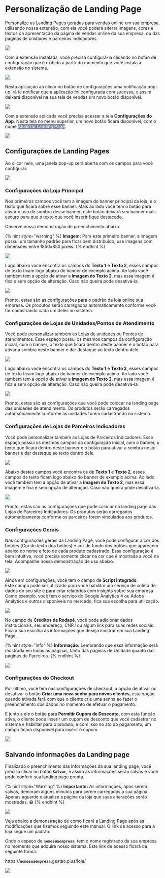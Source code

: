 # Personalização de Landing Page

Personalize as Landing Pages geradas para vendas online em sua empresa, utilizando nossa extensão, com ela você poderá alterar imagens, cores e textos da apresentação da página de vendas online da sua empresa, ou das páginas de unidades e parceiros indicadores.

![](/erp-v2/assets/marketplace/go_personalizar_lp/tela_marketplace_go_personalizar_lp_inicio.png)

Com a extensão instalada, você precisa configurá-la clicando no botão de configuração que é exibido a partir do momento que você instala a extensão no sistema.

![](/erp-v2/assets/marketplace/go_personalizar_lp/tela_marketplace_go_personalizar_lp_btn_config.png)

Nesta aplicação ao clicar no botão de configurações uma notificação pop-up irá te notificar que a aplicação foi configurada com sucesso, e assim deixará disponível na sua tela de vendas um novo botão disponível.

![](/erp-v2/assets/marketplace/go_personalizar_lp/tela_marketplace_go_personalizar_lp_btn_config_clicando.gif)

Com a extensão aplicada você precisa acessar a tela **Configurações do App**. Nesta tela no menu superior, um novo botão ficará disponível, com o nome <mark style="color:white;background-color:#818EA3;">Atualizar Landing Page</mark>. 

![](/erp-v2/assets/marketplace/go_personalizar_lp/tela_marketplace_go_personalizar_lp_tela_config_app_menu_superior.png)

## Configurações de Landing Pages

Ao clicar nele, uma janela pop-up será aberta com os campos para você configurar.

![](/erp-v2/assets/marketplace/go_personalizar_lp/tela_marketplace_go_personalizar_lp_tela_config_app_janela.png)

### Configurações da Loja Principal

Nos primeiros campos você tem a imagem do banner principal da loja, e o texto que ficará sobre esse banner. Mais ao lado você tem o botão para ativar o uso de sombra desse banner, este botão deixará seu banner mais escuro para que o texto que você inserir fique destacado.

Observe nossa demonstração de preenchimento abaixo.

{% hint style="warning" %}
**Imagem:** Para este primeiro banner, a imagem possui um tamanho padrão para ficar bem distribuído, use imagens com dimensões entre 1850x850 píxeis.
{% endhint %}

![](/erp-v2/assets/marketplace/go_personalizar_lp/tela_marketplace_go_personalizar_lp_tela_config_app_config_loja_banner_principal.gif)

Logo abaixo você encontra os campos do **Texto 1** e **Texto 2**, esses campos de texto ficam logo abaixo do banner de exemplo acima. Ao lado você também tem a opção de ativar a **imagem do Texto 2**, mas essa imagem é fixa e sem opção de alteração. Caso não queira pode desativá-la.

![](/erp-v2/assets/marketplace/go_personalizar_lp/tela_marketplace_go_personalizar_lp_tela_config_app_config_loja_textos.png)

Pronto, estas são as configurações para o padrão da loja online sua empresa. Os produtos serão carregados automaticamente conforme você for cadastrando cada um deles no sistema. 

### Configurações de Lojas de Unidades/Pontos de Atendimento

Você pode personalizar também as Lojas de unidades ou Pontos de atendimentos. Esse espaço possui os mesmos campos da configuração inicial, com o banner, o texto que ficará dentro deste banner e o botão para ativar a sombra neste banner e dar destaque ao texto dentro dele.

![](/erp-v2/assets/marketplace/go_personalizar_lp/tela_marketplace_go_personalizar_lp_tela_config_app_config_unidade_banner_principal.gif)

Logo abaixo você encontra os campos do **Texto 1** e **Texto 2**, esses campos de texto ficam logo abaixo do banner de exemplo acima. Ao lado você também tem a opção de ativar a **imagem do Texto 2**, mas essa imagem é fixa e sem opção de alteração. Caso não queira pode desativá-la.

![](/erp-v2/assets/marketplace/go_personalizar_lp/tela_marketplace_go_personalizar_lp_tela_config_app_config_unidade_textos.png)

Pronto, estas são as configurações que você pode colocar na landing page das unidades de atendimento. Os produtos serão carregados automaticamente conforme as unidades forem cadastrando no sistema.

### Configurações de Lojas de Parceiros Indicadores

Você pode personalizar também as Lojas de Parceiros Indicadores. Esse espaço possui os mesmos campos da configuração inicial, com o banner, o texto que ficará dentro deste banner e o botão para ativar a sombra neste banner e dar destaque ao texto dentro dele.

![](/erp-v2/assets/marketplace/go_personalizar_lp/tela_marketplace_go_personalizar_lp_tela_config_app_config_parceiro_banner_principal.gif)

Abaixo destes campos você encontra os de **Texto 1** e **Texto 2**, esses campos de texto ficam logo abaixo do banner de exemplo acima. Ao lado você também tem a opção de ativar a **imagem do Texto 2**, mas essa imagem é fixa e sem opção de alteração. Caso não queira pode desativá-la.

![](/erp-v2/assets/marketplace/go_personalizar_lp/tela_marketplace_go_personalizar_lp_tela_config_app_config_parceiro_textos.png)

Pronto, estas são as configurações que pode colocar na landing page das Lojas de Parceiros Indicadores. Os produtos serão carregados automaticamente conforme os parceiros forem vinculados aos produtos.

### Configurações Gerais

Nas configurações gerais da Landing Page, você pode configurar a cor dos botões (Cor do texto dos botões) e cor de fundo dos botões que aparecem abaixo do nome e foto de cada produto cadastrado. Essa configuração é bem intuitiva, você precisa somente clicar na cor que é mostrada a você na tela. Acompanhe nossa demonstração de uso abaixo.
 
![](/erp-v2/assets/marketplace/go_personalizar_lp/tela_marketplace_go_personalizar_lp_tela_config_app_config_geral_cor_btns.gif)

Ainda em configurações, você tem o campo de **Script Integrado**. Este campo pode ser utilizado para você habilitar um serviço de coleta de dados do seu site e para criar relatórios com insights sobre sua empresa. Como exemplo, você tem o serviço do Google Analytics 4 ou Adobe Analytics e outros disponíveis no mercado, fica sua escolha para utilização.

![](/erp-v2/assets/marketplace/go_personalizar_lp/tela_marketplace_go_personalizar_lp_tela_config_app_config_geral_script.png)

No campo de **Créditos de Rodapé**, você pode adicionar dados institucionais, seu endereço, CNPJ ou algum link para suas redes sociais. Fica a sua escolha  as informações que deseja mostrar em sua Landing Page. 

{% hint style="info" %}
**Informação:** Lembrando que essa informação será mostrada em todas as páginas, tanto das páginas de Unidade quanto das páginas de Parceiros.
{% endhint %}

![](/erp-v2/assets/marketplace/go_personalizar_lp/tela_marketplace_go_personalizar_lp_tela_config_app_config_geral_rodape.png)

### Configurações do Checkout

Por último, você tem nas configurações de checkout, a opção de ativar ou desativar o botão **Criar uma nova senha para novos clientes**, esta opção quando ativada fará com que o cliente crie uma senha ao fazer o preenchimento dos dados no momento de efetuar o pagamento.

E junto a ele o botão para **Permitir Cupom de Desconto**, com esta função ativa, o cliente pode inserir um cupom de desconto que você cadastrar no sistema e habilitar para o produto, e com isso no ato do pagamento, um campo ficará disponível para inserir o cupom.

![](/erp-v2/assets/marketplace/go_personalizar_lp/tela_marketplace_go_personalizar_lp_tela_config_app_config_geral_checkout.png)

## Salvando informações da Landing page

Finalizado o preenchimento das informações da sua landing page, você precisa clicar no botão **`Salvar`**, e assim as informações serão salvas e você pode conferir sua landing page pronta.

{% hint style="Warning" %}
**Importante:** As informações, após serem salvas, demoram alguns minutos para serem carregadas a sua página. Apenas aguarde e atualize a página da loja que suas alterações serão mostradas.  😁 
{% endhint %}

![](/erp-v2/assets/marketplace/go_personalizar_lp/tela_marketplace_go_personalizar_lp_tela_config_app_config_geral_salvar.gif)

Veja abaixo a demonstração de como ficará a Landing Page após as modificações que fizemos seguindo este manual. O link de acesso para a loja segue um padrão:

Onde o espaço de **`nomesuaempresa`**, tem o nome registrado da sua empresa no momento que adquire nosso sistema. Este link de acesso ficará da seguinte forma:

https://**`nomesuaempresa`**.gestao.plus/loja/

![](/erp-v2/assets/marketplace/go_personalizar_lp/tela_marketplace_go_personalizar_lp_link_site.gif)

<br>